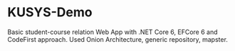 # KUSYS-Demo
Basic student-course relation Web App with .NET Core 6, EFCore 6 and CodeFirst approach. 
Used Onion Architecture, generic repository, mapster.
